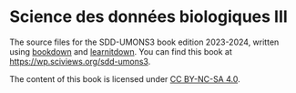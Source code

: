 # Science des données biologiques III

The source files for the SDD-UMONS3 book edition 2023-2024, written using [bookdown](https://bookdown.org/home/about.html) and [learnitdown](https://www.sciviews.org/learnitdown/). You can find this book at <https://wp.sciviews.org/sdd-umons3>.

The content of this book is licensed under [CC BY-NC-SA 4.0](https://creativecommons.org/licenses/by-nc-sa/4.0/deed.fr).
